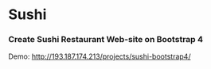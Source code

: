 # Sushi

### Create Sushi Restaurant Web-site on Bootstrap 4

Demo: http://193.187.174.213/projects/sushi-bootstrap4/
